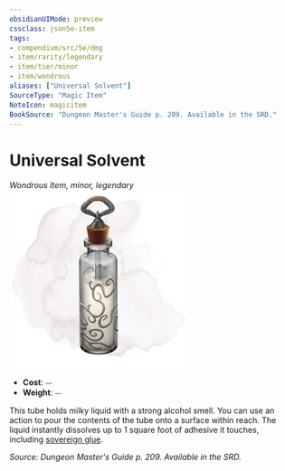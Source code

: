 ```yaml
---
obsidianUIMode: preview
cssclass: json5e-item
tags:
- compendium/src/5e/dmg
- item/rarity/legendary
- item/tier/minor
- item/wondrous
aliases: ["Universal Solvent"]
SourceType: "Magic Item"
NoteIcon: magicitem
BookSource: "Dungeon Master's Guide p. 209. Available in the SRD."
---
```

# Universal Solvent
*Wondrous Item, minor, legendary*  
![](https://raw.githubusercontent.com/5etools-mirror-2/5etools-img/main/items/DMG/Universal%20Solvent.webp#right)  

- **Cost**: ⏤
- **Weight**: ⏤

This tube holds milky liquid with a strong alcohol smell. You can use an action to pour the contents of the tube onto a surface within reach. The liquid instantly dissolves up to 1 square foot of adhesive it touches, including [sovereign glue](/2-Mechanics/CLI/items/sovereign-glue.md).

*Source: Dungeon Master's Guide p. 209. Available in the SRD.*